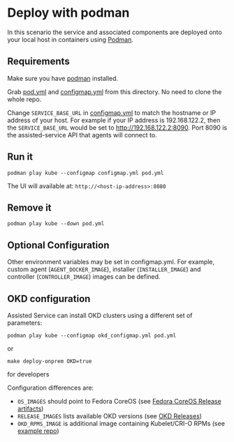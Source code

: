 # Deploy with podman

In this scenario the service and associated components are deployed onto your
local host in containers using [Podman](https://podman.io/).

## Requirements

Make sure you have [podman](https://podman.io) installed.

Grab [pod.yml](./pod.yml) and [configmap.yml](configmap.yml) from this
directory. No need to clone the whole repo.

Change `SERVICE_BASE_URL` in [configmap.yml](./configmap.yml) to match the
hostname or IP address of your host. For example if your IP address is
192.168.122.2, then the `SERVICE_BASE_URL` would be set to
<http://192.168.122.2:8090>. Port 8090 is the assisted-service API that agents
will connect to.

## Run it

```shell
podman play kube --configmap configmap.yml pod.yml
```

The UI will available at: `http://<host-ip-address>:8080`

## Remove it

```shell
podman play kube --down pod.yml
```

## Optional Configuration

Other environment variables may be set in configmap.yml. For example, custom
agent (`AGENT_DOCKER_IMAGE`), installer (`INSTALLER_IMAGE`) and controller
(`CONTROLLER_IMAGE`) images can be defined.

## OKD configuration

Assisted Service can install OKD clusters using a different set of parameters:
```shell
podman play kube --configmap okd_configmap.yml pod.yml
```
or
```shell
make deploy-onprem OKD=true
```
for developers

Configuration differences are:
* `OS_IMAGES` should point to Fedora CoreOS (see [Fedora CoreOS Release artifacts](https://getfedora.org/en/coreos/download?tab=metal_virtualized&stream=stable&arch=x86_64))
* `RELEASE_IMAGES` lists available OKD versions (see [OKD Releases](https://github.com/openshift/okd/releases))
* `OKD_RPMS_IMAGE` is additional image containing Kubelet/CRI-O RPMs (see [example repo](https://github.com/vrutkovs/okd-rpms))
